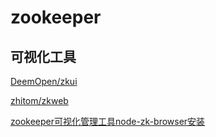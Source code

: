# zookeeper

## 可视化工具

[DeemOpen/zkui](https://github.com/DeemOpen/zkui)

[zhitom/zkweb](https://github.com/zhitom/zkweb)

[zookeeper可视化管理工具node-zk-browser安装](https://www.cnblogs.com/kisf/p/7365690.html)
